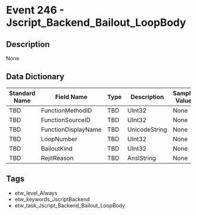 # Event 246 - Jscript_Backend_Bailout_LoopBody

## Description
None

## Data Dictionary
|Standard Name|Field Name|Type|Description|Sample Value|
|---|---|---|---|---|
|TBD|FunctionMethodID|TBD|UInt32|None|None|
|TBD|FunctionSourceID|TBD|UInt32|None|None|
|TBD|FunctionDisplayName|TBD|UnicodeString|None|None|
|TBD|LoopNumber|TBD|UInt32|None|None|
|TBD|BailoutKind|TBD|UInt32|None|None|
|TBD|RejitReason|TBD|AnsiString|None|None|

## Tags
* etw_level_Always
* etw_keywords_JscriptBackend
* etw_task_Jscript_Backend_Bailout_LoopBody